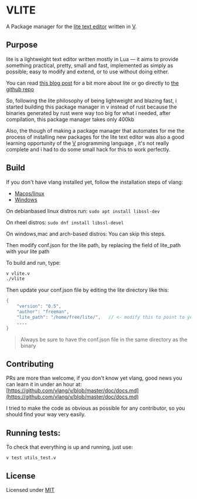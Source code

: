 # VLITE

A Package manager for the [lite text editor](https://github.com/rxi/lite) written in [V](https://vlang.io).

## Purpose

lite is a lightweight text editor written mostly in Lua — it aims to provide something practical, pretty, small and fast, implemented as simply as possible; easy to modify and extend, or to use without doing either.

You can read [this blog post](https://blog.snow-blade.vercel.app/post/discover-the-lite-text-editor) for a bit more about lite or go directly to [the github repo](https://github.com/rxi/lite)

So, following the lite philosophy of being lightweight and blazing fast, i started building this package manager in v instead of rust because the binaries generated by rust were way too big for what i needed, after compilation, this package manager takes only 400kb

Also, the though of making a package manager that automates for me the process of installing new packages for the lite text editor was also a good learning opportunity of the [V](https://vlang.io) programming language , it's not really complete and i had to do some small hack for this to work perfectly.

## Build

If you don't have vlang installed yet, follow the installation steps of vlang: 
- [Macos/linux](https://github.com/vlang/v/wiki/Installing-a-C-compiler-on-Linux-and-macOS)
- [Windows](https://github.com/vlang/v/wiki/Installing-a-C-compiler-on-Windows)

On debianbased linux distros run: `sudo apt install libssl-dev`

On rheel distros: `sudo dnf install libssl-devel`

On windows,mac and arch-based distros: You can skip this steps.

Then modify conf.json for the lite path, by replacing the field of lite_path with your lite path

To build and run, type:
```bash
v vlite.v
./vlite
```
Then update your conf.json file by editing the lite directory like this:
```v
{
	"version": "0.5",
	"author": "freeman",
	"lite_path": "/home/free/lite/",   // <- modify this to point to your lite location
	....
}
```
> Always be sure to have the conf.json file in the same directory as the binary
## Contributing
PRs are more than welcome, if you don't know yet vlang, good news you can learn it in under an hour at: [https://github.com/vlang/v/blob/master/doc/docs.md](https://github.com/vlang/v/blob/master/doc/docs.md)

I tried to make the code as obvious as possible for any contributor, so you should find your way very easily.

## Running tests:

To check that everything is up and running, just use:

` v test utils_test.v `

## License

Licensed under [MIT](LICENSE)
